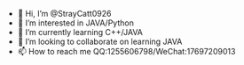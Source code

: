 - 👋 Hi, I’m @StrayCatt0926
- 👀 I’m interested in JAVA/Python
- 🌱 I’m currently learning C++/JAVA
- 💞️ I’m looking to collaborate on learning JAVA
- 📫 How to reach me QQ:1255606798/WeChat:17697209013

<!---
StrayCatt0926/StrayCatt0926 is a ✨ special ✨ repository because its `README.md` (this file) appears on your GitHub profile.
You can click the Preview link to take a look at your changes.
--->
